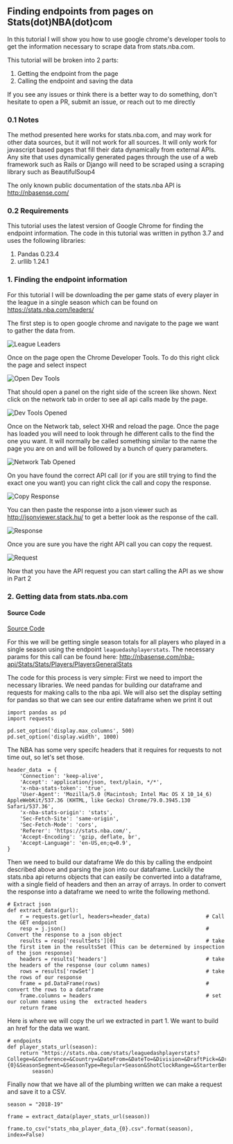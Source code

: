 ## Finding endpoints from pages on Stats(dot)NBA(dot)com

In this tutorial I will show you how to use google chrome's developer tools
to get the information necessary to scrape data from stats.nba.com.

This tutorial will be broken into 2 parts:
1. Getting the endpoint from the page
2. Calling the endpoint and saving the data

If you see any issues or think there is a better way to do something,
don't hesitate to open a PR, submit an issue, or reach out to me directly

### 0.1 Notes
The method presented here works for stats.nba.com, and may work for other data sources, but it will not work for all sources.
It will only work for javascript based pages that fill their data dynamically from external APIs. Any site that uses
dynamically generated pages through the use of a web framework such as Rails or Django will need to be scraped using a scraping library
such as BeautifulSoup4

The only known public documentation of the stats.nba API is http://nbasense.com/

### 0.2 Requirements
This tutorial uses the latest version of Google Chrome for finding the endpoint information.
The code in this tutorial was written in python 3.7 and uses the following libraries:
1. Pandas 0.23.4
2. urllib 1.24.1


### 1. Finding the endpoint information

For this tutorial I will be downloading the per game stats of every player in the league
in a single season which can be found on https://stats.nba.com/leaders/

The first step is to open google chrome and navigate to the page we want to gather the data from.

![League Leaders](screen_shots/players_page.png)

Once on the page open the Chrome Developer Tools. To do this
right click the page and select inspect

![Open Dev Tools](screen_shots/open_dev_tools.png)

That should open a panel on the right side of the screen like shown.
Next click on the network tab in order to see all api calls made by the page.

![Dev Tools Opened](screen_shots/dev_tools_opened.png)

Once on the Network tab, select XHR and reload the page. Once the page has loaded you will need
to look through he different calls to the find the one you want. It will normally
be called something similar to the name the page you are on and will be followed by a bunch of query parameters.

![Network Tab Opened](screen_shots/network_tab_opened.png)

On you have found the correct API call (or if you are still trying to find the exact one you want) you can right click the call and copy the response.

![Copy Response](screen_shots/copy_response.png)

You can then paste the response into a json viewer such as http://jsonviewer.stack.hu/ to get a better look as the response of the call.

![Response](screen_shots/response.png)

Once you are sure you have the right API call you can copy the request.

![Request](screen_shots/copy_url.png)


Now that you have the API request you can start calling the API as we show in Part 2



### 2. Getting data from stats.nba.com

#### Source Code

[Source Code](download_stats_nba_data.py)

For this we will be getting single season totals for all players who played in a single season using the endpoint `leaguedashplayerstats`.
The necessary params for this call can be found here: http://nbasense.com/nba-api/Stats/Stats/Players/PlayersGeneralStats

The code for this process is very simple:
First we need to import the necessary libraries. We need pandas for building our dataframe and requests for making calls to the nba api.
We will also set the display setting for pandas so that we can see our entire dataframe when we print it out
```
import pandas as pd
import requests

pd.set_option('display.max_columns', 500)
pd.set_option('display.width', 1000)
```

The NBA has some very specifc headers that it requires for requests to not time out, so let's set those.
```
header_data  = {
    'Connection': 'keep-alive',
    'Accept': 'application/json, text/plain, */*',
    'x-nba-stats-token': 'true',
    'User-Agent': 'Mozilla/5.0 (Macintosh; Intel Mac OS X 10_14_6) AppleWebKit/537.36 (KHTML, like Gecko) Chrome/79.0.3945.130 Safari/537.36',
    'x-nba-stats-origin': 'stats',
    'Sec-Fetch-Site': 'same-origin',
    'Sec-Fetch-Mode': 'cors',
    'Referer': 'https://stats.nba.com/',
    'Accept-Encoding': 'gzip, deflate, br',
    'Accept-Language': 'en-US,en;q=0.9',
}
```

Then we need to build our dataframe We do this by calling the endpoint described above and parsing the json into our dataframe.
Luckily the stats.nba api returns objects that can easily be converted into a dataframe, with a single field of headers and then an array of arrays.
In order to convert the response into a dataframe we need to write the following methond.
```
# Extract json
def extract_data(gurl):
    r = requests.get(url, headers=header_data)                  # Call the GET endpoint
    resp = j.json()                                             # Convert the response to a json object
    results = resp['resultSets'][0]                             # take the first item in the resultsSet (This can be determined by inspection of the json response)
    headers = results['headers']                                # take the headers of the response (our column names)
    rows = results['rowSet']                                    # take the rows of our response
    frame = pd.DataFrame(rows)                                  # convert the rows to a dataframe
    frame.columns = headers                                     # set our column names using the  extracted headers
    return frame

```

Here is where we will copy the url we extracted in part 1. We want to build an href for the data we want.
```
# endpoints
def player_stats_url(season):
    return "https://stats.nba.com/stats/leaguedashplayerstats?College=&Conference=&Country=&DateFrom=&DateTo=&Division=&DraftPick=&DraftYear=&GameScope=&GameSegment=&Height=&LastNGames=0&LeagueID=00&Location=&MeasureType=Base&Month=0&OpponentTeamID=0&Outcome=&PORound=0&PaceAdjust=N&PerMode=Totals&Period=0&PlayerExperience=&PlayerPosition=&PlusMinus=N&Rank=N&Season={0}&SeasonSegment=&SeasonType=Regular+Season&ShotClockRange=&StarterBench=&TeamID=0&TwoWay=0&VsConference=&VsDivision=&Weight=".format(
        season)

```

Finally now that we have all of the plumbing written we can make a request and save it to a CSV.
```
season = "2018-19"

frame = extract_data(player_stats_url(season))

frame.to_csv("stats_nba_player_data_{0}.csv".format(season), index=False)
```
